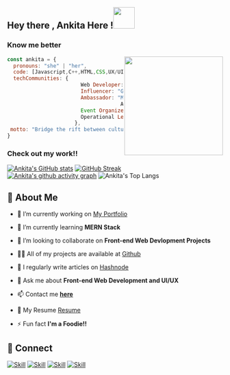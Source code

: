 <h2> Hey there , Ankita Here !<img src="https://media.giphy.com/media/mGcNjsfWAjY5AEZNw6/giphy.gif" width="50"></h2>



###  Know me better  

<img align='right' src="https://media.giphy.com/media/UHcOaIi6nuCwhoGRPz/giphy.gif" width="230">


```javascript
const ankita = {
  pronouns: "she" | "her",
  code: [Javascript,C++,HTML,CSS,UX/UI,Python,React,Java,Machine Learning],
  techCommunities: {
                        Web Developer: "DevScript",
                        Influencer: "Google Crowdsource",
                        Ambassador: "Microsoft Learn Student Ambassador(Beta),
                                     AngelHack,WomenTech Network"
                        Event Organizer:"Design&Code,Coders Evoke,Code with us"
                        Operational Lead:"Girlscript Rourkela"
                      },
 motto: "Bridge the rift between culture and Technology!"
}
```


###  Check out my work!!

[![Ankita's GitHub stats](https://github-readme-stats.vercel.app/api?username=SAHU-01&show_icons=true&theme=radical)](https://github.com/SAHU-01)
[![GitHub Streak](https://github-readme-streak-stats.herokuapp.com/?user=SAHU-01&theme=tokyonight)](https://github.com/SAHU-01/github-readme-streak-stats)<br/>
[![Ankita's github activity graph](https://activity-graph.herokuapp.com/graph?username=SAHU-01&theme=react-dark)](https://github.com/SAHU-01/github-readme-activity-graph)
![Ankita's Top Langs](https://github-readme-stats.vercel.app/api/top-langs/?username=SAHU-01&layout=compact&theme=radical)

## :woman: About Me

- 🔭 I’m currently working on [My Portfolio](https://sahu-01.github.io/My-Profile/)

- 🌱 I’m currently learning **MERN Stack**

- 👯 I’m looking to collaborate on **Front-end Web Devlopment Projects**

- 👨‍💻 All of my projects are available at [Github](https://github.com/SAHU-01?tab=repositories)

- 📝 I regularly write articles on [Hashnode](https://hashnode.com/@SAHU-01)

- 💬 Ask me about **Front-end Web Development and UI/UX**

- 📫 Contact me **[here](ankita.sahuof1@gmail.com)**

- 📄 My Resume [Resume](https://drive.google.com/file/d/1oJV3DGVU3iyjvYJypstpuzVa9uf2wJbj/view?usp=sharing)

- ⚡ Fun fact **I'm a Foodie!!**

## 🤝 Connect

[![Skill](https://img.shields.io/badge/LinkedIn-0077B5?style=for-the-badge&logo=linkedin&logoColor=white)](https://www.linkedin.com/in/ankita-sahu-540920201/)
[![Skill](https://img.shields.io/badge/Twitter-1DA1F2?style=for-the-badge&logo=twitter&logoColor=white)](https://twitter.com/AnkitaS36723410)
[![Skill](https://img.shields.io/badge/Instagram-E4405F?style=for-the-badge&logo=instagram&logoColor=white)](https://www.instagram.com/zin1nia/)
[![Skill](https://img.shields.io/badge/GitHub-100000?style=for-the-badge&logo=github&logoColor=white)](https://github.com/SAHU-01)
